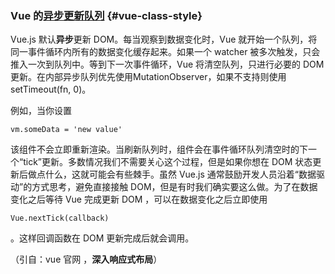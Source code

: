 ### Vue 的[异步更新队列](https://cn.vuejs.org/v2/guide/reactivity.html#异步更新队列) {#vue-class-style}

Vue.js 默认**异步**更新 DOM。每当观察到数据变化时，Vue 就开始一个队列，将同一事件循环内所有的数据变化缓存起来。如果一个 watcher 被多次触发，只会推入一次到队列中。等到下一次事件循环，Vue 将清空队列，只进行必要的 DOM 更新。在内部异步队列优先使用MutationObserver，如果不支持则使用 setTimeout\(fn, 0\)。

例如，当你设置

`vm.someData = 'new value'`

该组件不会立即重新渲染。当刷新队列时，组件会在事件循环队列清空时的下一个“tick”更新。多数情况我们不需要关心这个过程，但是如果你想在 DOM 状态更新后做点什么，这就可能会有些棘手。虽然 Vue.js 通常鼓励开发人员沿着“数据驱动”的方式思考，避免直接接触 DOM，但是有时我们确实要这么做。为了在数据变化之后等待 Vue 完成更新 DOM ，可以在数据变化之后立即使用

`Vue.nextTick(callback)`

。这样回调函数在 DOM 更新完成后就会调用。

（引自：vue 官网 ，**深入响应式布局**）



